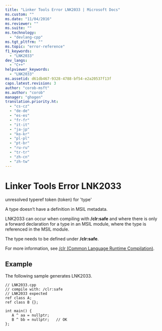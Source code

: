 ```yaml
---
title: "Linker Tools Error LNK2033 | Microsoft Docs"
ms.custom: ""
ms.date: "11/04/2016"
ms.reviewer: ""
ms.suite: ""
ms.technology: 
  - "devlang-cpp"
ms.tgt_pltfrm: ""
ms.topic: "error-reference"
f1_keywords: 
  - "LNK2033"
dev_langs: 
  - "C++"
helpviewer_keywords: 
  - "LNK2033"
ms.assetid: d61db467-9328-4788-bf54-e2a20537f13f
caps.latest.revision: 3
author: "corob-msft"
ms.author: "corob"
manager: "ghogen"
translation.priority.ht: 
  - "cs-cz"
  - "de-de"
  - "es-es"
  - "fr-fr"
  - "it-it"
  - "ja-jp"
  - "ko-kr"
  - "pl-pl"
  - "pt-br"
  - "ru-ru"
  - "tr-tr"
  - "zh-cn"
  - "zh-tw"
---
```

# Linker Tools Error LNK2033
unresolved typeref token (token) for 'type'  
  
 A type doesn’t have a definition in MSIL metadata.  
  
 LNK2033 can occur when compiling with **/clr:safe** and where there is only a forward declaration for a type in an MSIL module, where the type is referenced in the MSIL module.  
  
 The type needs to be defined under **/clr:safe**.  
  
 For more information, see [/clr (Common Language Runtime Compilation)](../../build/reference/clr-common-language-runtime-compilation.md).  
  
## Example  
 The following sample generates LNK2033.  
  
```  
// LNK2033.cpp  
// compile with: /clr:safe  
// LNK2033 expected  
ref class A;  
ref class B {};  
  
int main() {  
   A ^ aa = nullptr;  
   B ^ bb = nullptr;   // OK  
};  
```